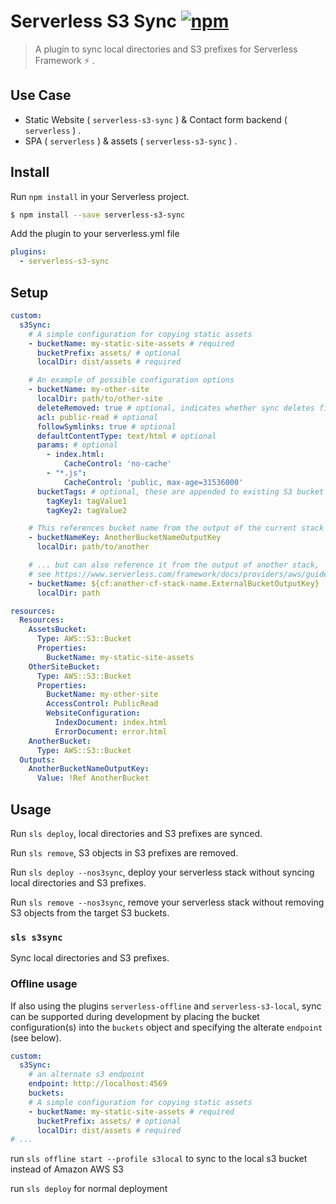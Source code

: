 # Serverless S3 Sync [![npm](https://img.shields.io/npm/v/serverless-s3-sync.svg)](https://www.npmjs.com/package/serverless-s3-sync)

> A plugin to sync local directories and S3 prefixes for Serverless Framework :zap: .

## Use Case

- Static Website ( `serverless-s3-sync` ) & Contact form backend ( `serverless` ) .
- SPA ( `serverless` ) & assets ( `serverless-s3-sync` ) .

## Install

Run `npm install` in your Serverless project.

```sh
$ npm install --save serverless-s3-sync
```

Add the plugin to your serverless.yml file

```yaml
plugins:
  - serverless-s3-sync
```

## Setup

```yaml
custom:
  s3Sync:
    # A simple configuration for copying static assets
    - bucketName: my-static-site-assets # required
      bucketPrefix: assets/ # optional
      localDir: dist/assets # required

    # An example of possible configuration options
    - bucketName: my-other-site
      localDir: path/to/other-site
      deleteRemoved: true # optional, indicates whether sync deletes files no longer present in localDir. Defaults to 'true'
      acl: public-read # optional
      followSymlinks: true # optional
      defaultContentType: text/html # optional
      params: # optional
        - index.html:
            CacheControl: 'no-cache'
        - "*.js":
            CacheControl: 'public, max-age=31536000'
      bucketTags: # optional, these are appended to existing S3 bucket tags (overwriting tags with the same key)
        tagKey1: tagValue1
        tagKey2: tagValue2

    # This references bucket name from the output of the current stack
    - bucketNameKey: AnotherBucketNameOutputKey
      localDir: path/to/another

    # ... but can also reference it from the output of another stack,
    # see https://www.serverless.com/framework/docs/providers/aws/guide/variables#reference-cloudformation-outputs
    - bucketName: ${cf:another-cf-stack-name.ExternalBucketOutputKey}
      localDir: path

resources:
  Resources:
    AssetsBucket:
      Type: AWS::S3::Bucket
      Properties:
        BucketName: my-static-site-assets
    OtherSiteBucket:
      Type: AWS::S3::Bucket
      Properties:
        BucketName: my-other-site
        AccessControl: PublicRead
        WebsiteConfiguration:
          IndexDocument: index.html
          ErrorDocument: error.html
    AnotherBucket:
      Type: AWS::S3::Bucket
  Outputs:
    AnotherBucketNameOutputKey:
      Value: !Ref AnotherBucket
```

## Usage

Run `sls deploy`, local directories and S3 prefixes are synced.

Run `sls remove`, S3 objects in S3 prefixes are removed.

Run `sls deploy --nos3sync`, deploy your serverless stack without syncing local directories and S3 prefixes.

Run `sls remove --nos3sync`, remove your serverless stack without removing S3 objects from the target S3 buckets.

### `sls s3sync`

Sync local directories and S3 prefixes.

### Offline usage

If also using the plugins `serverless-offline` and `serverless-s3-local`, sync can be supported during development by placing the bucket configuration(s) into the `buckets` object and specifying the alterate `endpoint` (see below).

```yaml
custom:
  s3Sync:
    # an alternate s3 endpoint
    endpoint: http://localhost:4569
    buckets:
    # A simple configuration for copying static assets
    - bucketName: my-static-site-assets # required
      bucketPrefix: assets/ # optional
      localDir: dist/assets # required
# ...
```

run `sls offline start --profile s3local` to sync to the local s3 bucket instead of Amazon AWS S3

run `sls deploy` for normal deployment